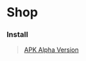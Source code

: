 # Shop

### Install
> [APK Alpha Version](https://github.com/USHIERU/Shop/raw/master/install/app-release.apk)
